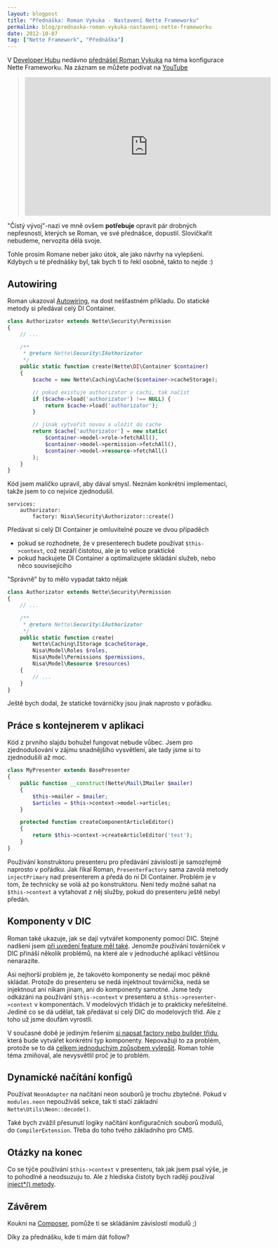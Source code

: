 ```yaml
---
layout: blogpost
title: "Přednáška: Roman Vykuka - Nastavení Nette Frameworku"
permalink: blog/prednaska-roman-vykuka-nastaveni-nette-frameworku
date: 2012-10-07
tag: ["Nette Framework", "Přednáška"]
---
```


V [Developer Hubu](http://www.developerhub.cz/) nedávno [přednášel Roman Vykuka](https://plus.google.com/events/ccpdssb1cl85tpcgrbn9rmpfk0o) na téma konfigurace Nette Frameworku. Na záznam se můžete podívat na [YouTube](http://youtu.be/thr-pLDuOOU)

> <iframe width="560" height="315" src="https://www.youtube.com/embed/thr-pLDuOOU" frameborder="0" allowfullscreen></iframe>

"Čistý vývoj"-nazi ve mně ovšem **potřebuje** opravit pár drobných nepřesností, kterých se Roman, ve své přednášce, dopustil. Slovíčkařit nebudeme, nervozita dělá svoje.

Tohle prosím Romane neber jako útok, ale jako návrhy na vylepšení. Kdybych u té přednášky byl, tak bych ti to řekl osobně, takto to nejde :)


## Autowiring

Roman ukazoval [Autowiring](https://doc.nette.org/cs/configuring#toc-auto-wiring), na dost nešťastném příkladu. Do statické metody si předával celý DI Container.

~~~ php
class Authorizator extends Nette\Security\Permission
{
    // ...

    /**
     * @return Nette\Security\IAuthorizator
     */
    public static function create(Nette\DI\Container $container)
    {
        $cache = new Nette\Caching\Cache($container->cacheStorage);

        // pokud existuje authorizator v cachi, tak načíst
        if ($cache->load('authorizator') !== NULL) {
            return $cache->load('authorizator');
        }

        // jinak vytvořit novou a uložit do cache
        return $cache['authorizator'] = new static(
            $container->model->role->fetchAll(),
            $container->model->permission->fetchAll(),
            $container->model->resource->fetchAll()
        );
    }
}
~~~

Kód jsem maličko upravil, aby dával smysl. Neznám konkrétní implementaci, takže jsem to co nejvíce zjednodušil.

~~~ neon
services:
    authorizator:
        factory: Nisa\Security\Authorizator::create()
~~~

Předávat si celý DI Container je omluvitelné pouze ve dvou případěch

- pokud se rozhodnete, že v presenterech budete používat `$this->context`, což nezáří čistotou, ale je to velice praktické
- pokud hackujete DI Container a optimalizujete skládání služeb, nebo něco souvisejícího

"Správně" by to mělo vypadat takto nějak


~~~ php
class Authorizator extends Nette\Security\Permission
{
    // ...

    /**
     * @return Nette\Security\IAuthorizator
     */
    public static function create(
        Nette\Caching\IStorage $cacheStorage,
        Nisa\Model\Roles $roles,
        Nisa\Model\Permissions $permissions,
        Nisa\Model\Resource $resources)
    {
        // ...
    }
}
~~~

Ještě bych dodal, že statické továrničky jsou jinak naprosto v pořádku.


## Práce s kontejnerem v aplikaci

Kód z prvního slajdu bohužel fungovat nebude vůbec. Jsem pro zjednodušování v zájmu snadnějšího vysvětlení, ale tady jsme si to zjednodušili až moc.

~~~ php
class MyPresenter extends BasePresenter
{
    public function __construct(Nette\Mail\IMailer $mailer)
    {
        $this->mailer = $mailer;
        $articles = $this->context->model->articles;
    }

    protected function createComponentArticleEditor()
    {
        return $this->context->createArticleEditor('test');
    }
}
~~~


Použivání konstruktoru presenteru pro předávání závislostí je samozřejmě naprosto v pořádku. Jak říkal Roman, `PresenterFactory` sama zavolá metody `injectPrimary` nad presenterem a předá do ní DI Container. Problém je v tom, že technicky se volá až po konstruktoru. Není tedy možné sahat na `$this->context` a vytahovat z něj služby, pokud do presenteru ještě nebyl předán.


## Komponenty v DIC

Roman také ukazuje, jak se dají vytvářet komponenty pomocí DIC. Stejné nadšení jsem [při uvedení feature měl také](https://forum.nette.org/cs/9418-komponenty-v-dic-pomoci-novych-tovarnicek). Jenomže používání továrniček v DIC přináší několik problémů, na které ale v jednoduché aplikaci většinou nenarazíte.

Asi nejhorší problém je, že takovéto komponenty se nedají moc pěkně skládat. Protože do presenteru se nedá injektnout továrnička, nedá se injektnout ani nikam jinam, ani do komponenty samotné. Jsme tedy odkázáni na používání `$this->context` v presenteru a `$this->presenter->context` v komponentách. V modelových třídách je to prakticky neřešitelné. Jediné co se dá udělat, tak předávat si celý DIC do modelových tříd. Ale z toho už jsme doufám vyrostli.

V současné době je jediným řešením [si napsat factory nebo builder třídu](https://forum.nette.org/cs/11883-vicenasobne-pouziti-formulare-dedicnost-nebo-tovarna), která bude vytvářet konkrétní typ komponenty. Nepovažuji to za problém, protože se to dá [celkem jednoduchým způsobem vylepšit](https://forum.nette.org/cs/11555-dependency-injection-factories-konecne-pouzitelne-tovarnicky). Roman tohle téma zmiňoval, ale nevysvětlil proč je to problém.


## Dynamické načítání konfigů

Používat `NeonAdapter` na načítání neon souborů je trochu zbytečné. Pokud v `modules.neon` nepoužíváš sekce, tak ti stačí základní `Nette\Utils\Neon::decode()`.

Také bych zvážil přesunutí logiky načítání konfiguračních souborů modulů, do `CompilerExtension`. Třeba do toho tvého základního pro CMS.


## Otázky na konec

Co se týče používání `$this->context` v presenteru, tak jak jsem psal výše, je to pohodlné a neodsuzuju to. Ale z hlediska čistoty bych raději používal [inject*() metody](https://pla.nette.org/cs/inject-autowire).


## Závěrem

Koukni na [Composer](https://doc.nette.org/cs/composer), pomůže ti se skládáním závislostí modulů ;)

Díky za přednášku, kde ti mám dát follow?

